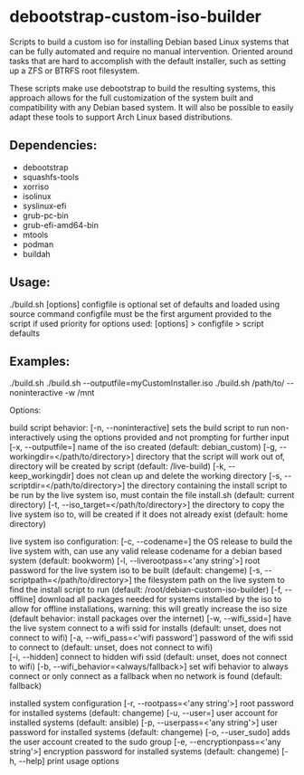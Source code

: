 # debootstrap-custom-iso-builder
Scripts to build a custom iso for installing Debian based Linux systems that can be fully automated and require no manual intervention. Oriented around tasks that are hard to accomplish with the default installer, such as setting up a ZFS or BTRFS root filesystem.

These scripts make use debootstrap to build the resulting systems, this approach allows for the full customization of the system built and compatibility with any Debian based system. It will also be possible to easily adapt these tools to support Arch Linux based distributions. 

## Dependencies:
- debootstrap 
- squashfs-tools
- xorriso 
- isolinux 
- syslinux-efi 
- grub-pc-bin 
- grub-efi-amd64-bin 
- mtools
- podman
- buildah

## Usage: 
./build.sh [options] <outputfile> <configfile>
configfile is optional set of defaults and loaded using source command
configfile must be the first argument provided to the script if used
priority for options used: [options] > configfile > script defaults

## Examples:
./build.sh 
./build.sh --outputfile=myCustomInstaller.iso
./build.sh /path/to/<configfile> --noninteractive -w /mnt

Options: 

build script behavior:
[-n, --noninteractive]                   sets the build script to run
                                         non-interactively using the 
                                         options provided and not 
                                         prompting for further input
[-x, --outputfile=<filename>]            name of the iso created
                                         (default: debian_custom)
[-g, --workingdir=</path/to/directory>]  directory that the script 
                                         will work out of, directory 
                                         will be created by script 
                                         (default: /live-build)
[-k, --keep_workingdir]                  does not clean up and delete 
                                         the working directory 
[-s, --scriptdir=</path/to/directory>]   the directory containing the 
                                         install script to be run by 
                                         the live system iso, must 
                                         contain the file install.sh 
                                         (default: current directory)
[-t, --iso_target=</path/to/directory>]  the directory to copy the 
                                         live system iso to, will be
                                         created if it does not 
                                         already exist 
                                         (default: home directory)

live system iso configuration:
[-c, --codename=<release>]               the OS release to build the
                                         live system with, can use 
                                         any valid release codename 
                                         for a debian based system 
                                         (default: bookworm)
[-l, --liverootpass=<'any string'>]      root password for the live 
                                         system iso to be built 
                                         (default: changeme)
[-s, --scriptpath=</path/to/directory>]  the filesystem path on the 
                                         live system to find the 
                                         install script to run 
                                         (default: /root/debian-custom-iso-builder)
[-f, --offline]                          download all packages needed
                                         for systems installed by the
                                         iso to allow for offline 
                                         installations, warning: 
                                         this will greatly increase 
                                         the iso size 
                                         (default behavior: install 
                                         packages over the internet)
[-w, --wifi_ssid=<ssid>]                 have the live system connect
                                         to a wifi ssid for installs
                                         (default: unset, does not 
                                         connect to wifi)
[-a, --wifi_pass=<'wifi password']       password of the wifi ssid 
                                         to connect to 
                                         (default: unset, does not 
                                         connect to wifi)             
[-i, --hidden]                           connect to hidden wifi ssid 
                                         (default: unset, does not 
                                         connect to wifi)
[-b, --wifi_behavior=<always/fallback>]  set wifi behavior to always
                                         connect or only connect as
                                         a fallback when no network
                                         is found (default: fallback) 

installed system configuration
[-r, --rootpass=<'any string'>]          root password for installed
                                         systems (default: changeme)
[-u, --user=<username>]                  user account for installed
                                         systems (default: ansible)
[-p, --userpass=<'any string'>]          user password for installed
                                         systems (default: changeme)
[-o, --user_sudo]                        adds the user account
                                         created to the sudo group
[-e, --encryptionpass=<'any string'>]    encryption password for 
                                         installed systems
                                         (default: changeme)
[-h, --help]                             print usage options
